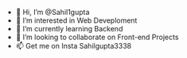 - 👋 Hi, I’m @Sahil1gupta
- 👀 I’m interested in Web Deveploment
- 🌱 I’m currently learning Backend
- 💞️ I’m looking to collaborate on Front-end Projects
- 📫 Get me on Insta Sahilgupta3338

<!---
Sahil1gupta/Sahil1gupta is a ✨ special ✨ repository because its `README.md` (this file) appears on your GitHub profile.
You can click the Preview link to take a look at your changes.
--->
